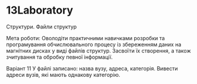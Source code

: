 # 13Laboratory
Структури. Файли структур
<p>Мета роботи: 
Оволодіти практичними навичками розробки та програмування обчислювального процесу із збереженням даних на магнітних дисках у виді файлів структур. Засвоїти їх створення, а також зчитування та обробку певної інформації.</p>
<p>Варіант 11 У файлі записано: назва вузу, адреса, категорія. Вивести адреси вузів, які мають однакову категорію.</p>
